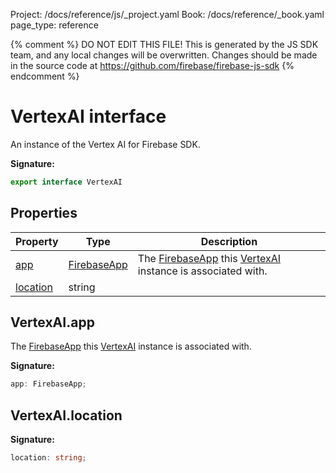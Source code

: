 Project: /docs/reference/js/_project.yaml
Book: /docs/reference/_book.yaml
page_type: reference

{% comment %}
DO NOT EDIT THIS FILE!
This is generated by the JS SDK team, and any local changes will be
overwritten. Changes should be made in the source code at
https://github.com/firebase/firebase-js-sdk
{% endcomment %}

# VertexAI interface
An instance of the Vertex AI for Firebase SDK.

<b>Signature:</b>

```typescript
export interface VertexAI 
```

## Properties

|  Property | Type | Description |
|  --- | --- | --- |
|  [app](./vertexai-preview.vertexai.md#vertexaiapp) | [FirebaseApp](./app.firebaseapp.md#firebaseapp_interface) | The [FirebaseApp](./app.firebaseapp.md#firebaseapp_interface) this [VertexAI](./vertexai-preview.vertexai.md#vertexai_interface) instance is associated with. |
|  [location](./vertexai-preview.vertexai.md#vertexailocation) | string |  |

## VertexAI.app

The [FirebaseApp](./app.firebaseapp.md#firebaseapp_interface) this [VertexAI](./vertexai-preview.vertexai.md#vertexai_interface) instance is associated with.

<b>Signature:</b>

```typescript
app: FirebaseApp;
```

## VertexAI.location

<b>Signature:</b>

```typescript
location: string;
```
